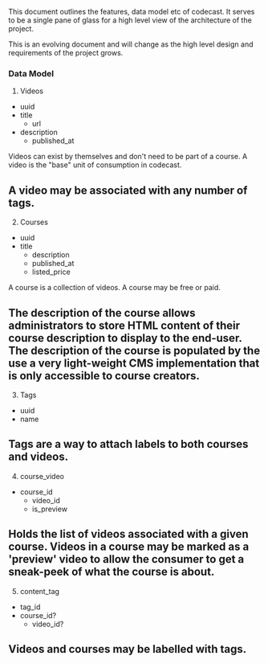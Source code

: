 This document outlines the features, data model etc of codecast. It serves to be a single
pane of glass for a high level view of the architecture of the project.

This is an evolving document and will change as the high level design and requirements
of the project grows.


### Data Model

1. Videos
  - uuid
  - title
	- url
  - description 
	- published\_at

Videos can exist by themselves and don't need to be part of a course. A video is the "base" unit
of consumption in codecast.

A video may be associated with any number of tags.
----

2. Courses
  - uuid
  - title
	- description
	- published\_at
	- listed_price

A course is a collection of videos. A course may be free or paid.

The description of the course allows administrators to store HTML content 
of their course description to display to the end-user. The description of 
the course is populated by the use a very light-weight CMS implementation 
that is only accessible to course creators.
----

3. Tags
  - uuid
  - name

Tags are a way to attach labels to both courses and videos.
----

4. course\_video
  - course\_id
	- video\_id
	- is\_preview

Holds the list of videos associated with a given course. Videos
in a course may be marked as a 'preview' video to allow the consumer
to get a sneak-peek of what the course is about.
----

5. content\_tag
  - tag\_id
  - course\_id?
	- video\_id?

Videos and courses may be labelled with tags.
----

